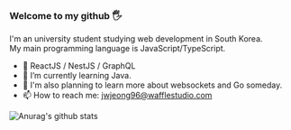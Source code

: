 ### Welcome to my github 🖐

I'm an university student studying web development in South Korea.  
My main programming language is JavaScript/TypeScript.  

- 🔨 ReactJS / NestJS / GraphQL
- 🌱 I’m currently learning Java.
- 🛒 I'm also planning to learn more about websockets and Go someday.
- 📫 How to reach me: jwjeong96@wafflestudio.com

![Anurag's github stats](https://github-readme-stats.vercel.app/api?username=bugoverdose&count_private=true&show_icons=true&hide=prs)

<!--
**bugoverdose/bugoverdose** is a ✨ _special_ ✨ repository because its `README.md` (this file) appears on your GitHub profile.

Here are some ideas to get you started:

- 😐 I have zero interest in designing.
- 🔭 I’m currently working on ...
- 🌱 I’m currently learning ...
- 👯 I’m looking to collaborate on ...
- 🤔 I’m looking for help with ...
- 💬 Ask me about ...
- 📫 How to reach me: ...
- 😄 Pronouns: ...
- ⚡ Fun fact: ...
-->
